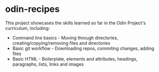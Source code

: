 # odin-recipes

This project showcases the skills learned so far in the Odin Project's curriculum, including:
- Command line basics - Moving through directories, creating/copying/removing files and directories
- Basic git workflow - Downloading repos, commiting changes, adding files
- Basic HTML - Boilerplate, elements and attributes, headings, paragraphs, lists, links and images